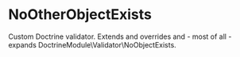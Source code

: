 # NoOtherObjectExists

Custom Doctrine validator. Extends and overrides and - most of all - expands DoctrineModule\Validator\NoObjectExists.
